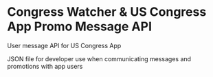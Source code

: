 # Congress Watcher & US Congress App Promo Message API

User message API for US Congress App

JSON file for developer use when communicating messages and promotions with app users
